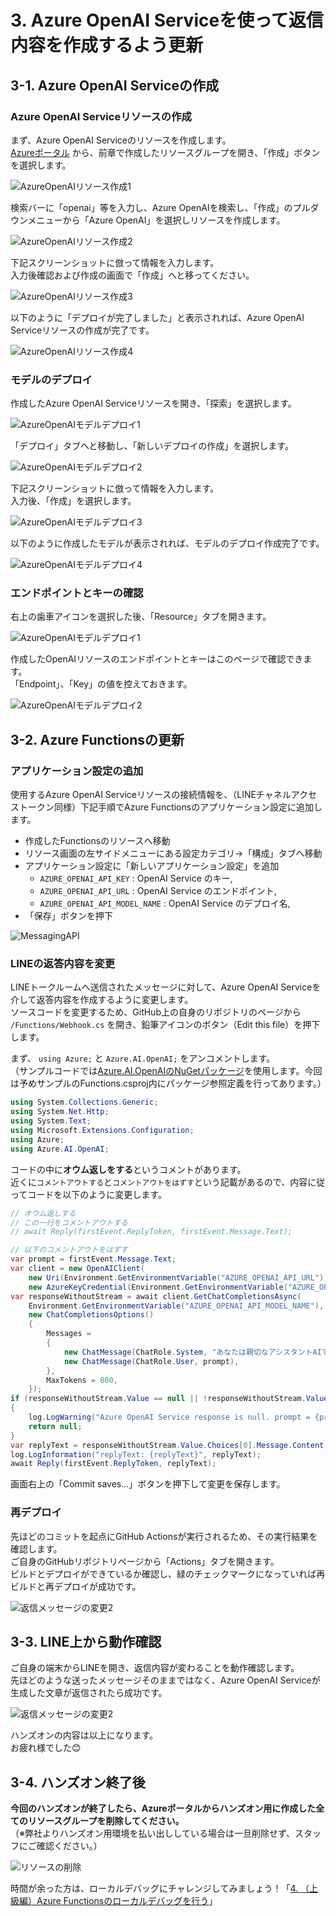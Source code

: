 # 3. Azure OpenAI Serviceを使って返信内容を作成するよう更新
## 3-1. Azure OpenAI Serviceの作成
### Azure OpenAI Serviceリソースの作成
まず、Azure OpenAI Serviceのリソースを作成します。  
[Azureポータル](https://portal.azure.com) から、前章で作成したリソースグループを開き、「作成」ボタンを選択します。

![AzureOpenAIリソース作成1](images/create_azureopenai_1.png)

検索バーに「openai」等を入力し、Azure OpenAIを検索し、「作成」のプルダウンメニューから「Azure OpenAI」を選択しリソースを作成します。

![AzureOpenAIリソース作成2](images/create_azureopenai_2.png)

下記スクリーンショットに倣って情報を入力します。  
入力後確認および作成の画面で「作成」へと移ってください。

![AzureOpenAIリソース作成3](images/create_azureopenai_3.png)

以下のように「デプロイが完了しました」と表示されれば、Azure OpenAI Serviceリソースの作成が完了です。

![AzureOpenAIリソース作成4](images/create_azureopenai_4.png)

### モデルのデプロイ
作成したAzure OpenAI Serviceリソースを開き、「探索」を選択します。

![AzureOpenAIモデルデプロイ1](images/deploy_azureopenai_1.png)

「デプロイ」タブへと移動し、「新しいデプロイの作成」を選択します。

![AzureOpenAIモデルデプロイ2](images/deploy_azureopenai_2.png)

下記スクリーンショットに倣って情報を入力します。  
入力後、「作成」を選択します。

![AzureOpenAIモデルデプロイ3](images/deploy_azureopenai_3.png)

以下のように作成したモデルが表示されれば、モデルのデプロイ作成完了です。

![AzureOpenAIモデルデプロイ4](images/deploy_azureopenai_4.png)

### エンドポイントとキーの確認
右上の歯車アイコンを選択した後、「Resource」タブを開きます。

![AzureOpenAIモデルデプロイ1](images/check_azureopenai_key_1.png)

作成したOpenAIリソースのエンドポイントとキーはこのページで確認できます。  
「Endpoint」、「Key」の値を控えておきます。

![AzureOpenAIモデルデプロイ2](images/check_azureopenai_key_2.png)

## 3-2. Azure Functionsの更新
### アプリケーション設定の追加
使用するAzure OpenAI Serviceリソースの接続情報を、（LINEチャネルアクセストークン同様）下記手順でAzure Functionsのアプリケーション設定に追加します。

- 作成したFunctionsのリソースへ移動
- リソース画面の左サイドメニューにある設定カテゴリ→「構成」タブへ移動
- アプリケーション設定に「新しいアプリケーション設定」を追加
  - `AZURE_OPENAI_API_KEY` : OpenAI Service のキー,
  - `AZURE_OPENAI_API_URL` : OpenAI Service のエンドポイント,
  - `AZURE_OPENAI_API_MODEL_NAME` : OpenAI Service のデプロイ名,
- 「保存」ボタンを押下

![MessagingAPI](images/setting_env_variables_1.png)

### LINEの返答内容を変更
LINEトークルームへ送信されたメッセージに対して、Azure OpenAI Serviceを介して返答内容を作成するように変更します。  
ソースコードを変更するため、GitHub上の自身のリポジトリのページから `/Functions/Webhook.cs` を開き、鉛筆アイコンのボタン（Edit this file）を押下します。

まず、 `using Azure;` と `Azure.AI.OpenAI;` をアンコメントします。  
（サンプルコードでは[Azure.AI.OpenAIのNuGetパッケージ](https://www.nuget.org/packages/Azure.AI.OpenAI)を使用します。今回は予めサンプルのFunctions.csproj内にパッケージ参照定義を行ってあります。）

```cs
using System.Collections.Generic;
using System.Net.Http;
using System.Text;
using Microsoft.Extensions.Configuration;
using Azure;
using Azure.AI.OpenAI;
```

コードの中に**オウム返しをする**というコメントがあります。  
近くに`コメントアウトする`と`コメントアウトをはずす`という記載があるので、内容に従ってコードを以下のように変更します。

```cs
// オウム返しする
// この一行をコメントアウトする
// await Reply(firstEvent.ReplyToken, firstEvent.Message.Text);

// 以下のコメントアウトをはずす
var prompt = firstEvent.Message.Text;
var client = new OpenAIClient(
    new Uri(Environment.GetEnvironmentVariable("AZURE_OPENAI_API_URL")),
    new AzureKeyCredential(Environment.GetEnvironmentVariable("AZURE_OPENAI_API_KEY")));
var responseWithoutStream = await client.GetChatCompletionsAsync(
    Environment.GetEnvironmentVariable("AZURE_OPENAI_API_MODEL_NAME"),
    new ChatCompletionsOptions()
    {
        Messages =
        {
            new ChatMessage(ChatRole.System, "あなたは親切なアシスタントAIです。"),
            new ChatMessage(ChatRole.User, prompt),
        },
        MaxTokens = 800,
    });
if (responseWithoutStream.Value == null || !responseWithoutStream.Value.Choices.Any())
{
    log.LogWarning("Azure OpenAI Service response is null. prompt = {prompt}", prompt);
    return null;
}
var replyText = responseWithoutStream.Value.Choices[0].Message.Content;
log.LogInformation("replyText: {replyText}", replyText);
await Reply(firstEvent.ReplyToken, replyText);
```

画面右上の「Commit saves...」ボタンを押下して変更を保存します。

### 再デプロイ
先ほどのコミットを起点にGitHub Actionsが実行されるため、その実行結果を確認します。  
ご自身のGitHubリポジトリページから「Actions」タブを開きます。  
ビルドとデプロイができているか確認し、緑のチェックマークになっていれば再ビルドと再デプロイが成功です。

![返信メッセージの変更2](images/reply_change_2.png)

## 3-3. LINE上から動作確認
ご自身の端末からLINEを開き、返信内容が変わることを動作確認します。  
先ほどのような送ったメッセージそのままではなく、Azure OpenAI Serviceが生成した文章が返信されたら成功です。

![返信メッセージの変更2](images/reply_change_3.png)

ハンズオンの内容は以上になります。  
お疲れ様でした:blush:

## 3-4. ハンズオン終了後
**今回のハンズオンが終了したら、Azureポータルからハンズオン用に作成した全てのリソースグループを削除してください。**  
（※弊社よりハンズオン用環境を払い出ししている場合は一旦削除せず、スタッフにご確認ください。）

![リソースの削除](images/delete_resourcegroup_1.png)

時間が余った方は、ローカルデバッグにチャレンジしてみましょう！「[4. （上級編）Azure Functionsのローカルデバッグを行う](./docs/4-debug.md)」
